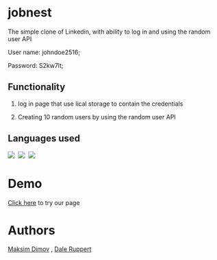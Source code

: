 # jobnest
The simple clone of Linkedin, with ability to log in and using the random user API

User name: johndoe2516;

Password: S2kw7lt;

## Functionality 
1) log in page that use lical storage to contain the credentials

2) Creating 10 random users by using the random user API

## Languages used
<p align="left">
  <img src="https://img.shields.io/badge/javascript-informational?style=for-the-badge&logoColor=black&color=EBEB23"/>&nbsp;
  <img src="https://img.shields.io/badge/CSS-informational?style=for-the-badge&logoColor=black&color=4121DE"/>&nbsp;
  <img src="https://img.shields.io/badge/HTML-informational?style=for-the-badge&logoColor=black&color=E64444"/>&nbsp;
</p>

# Demo
[Click here](https://maksimdimov.github.io/jobnest/) to try our page

# Authors 
[Maksim Dimov](https://github.com/MaksimDimov) , [Dale Ruppert](https://github.com/chaos1601)
